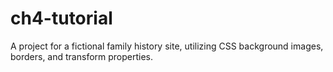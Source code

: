 # ch4-tutorial
A project for a fictional family history site, utilizing CSS background images, borders, and transform properties.
